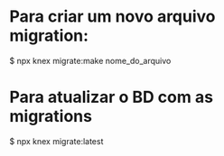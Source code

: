 # Para criar um novo arquivo migration:
$ npx knex migrate:make nome_do_arquivo
# Para atualizar o BD com as migrations
$ npx knex migrate:latest